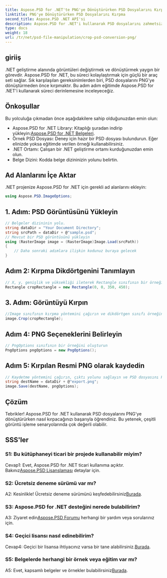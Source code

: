 ```yaml
---
title: Aspose.PSD for .NET'te PNG'ye Dönüştürürken PSD Dosyalarını Kırpma
linktitle: PNG'ye Dönüştürürken PSD Dosyalarını Kırpma
second_title: Aspose.PSD .NET API'si
description: Aspose.PSD for .NET'i kullanarak PSD dosyalarını zahmetsizce nasıl kırpacağınızı öğrenin. PNG'ye sorunsuz dönüşüm için adım adım kılavuzumuzu izleyin.
type: docs
weight: 18
url: /tr/net/psd-file-manipulation/crop-psd-conversion-png/
---
```

## giriiş
.NET geliştirme alanında görüntüleri değiştirmek ve dönüştürmek yaygın bir görevdir. Aspose.PSD for .NET, bu süreci kolaylaştırmak için güçlü bir araç seti sağlar. Sık karşılaşılan gereksinimlerden biri, PSD dosyalarını PNG'ye dönüştürmeden önce kırpmaktır. Bu adım adım eğitimde Aspose.PSD for .NET'i kullanarak süreci derinlemesine inceleyeceğiz.
## Önkoşullar
Bu yolculuğa çıkmadan önce aşağıdakilere sahip olduğunuzdan emin olun:
-  Aspose.PSD for .NET Library: Kitaplığı şuradan indirip yükleyin:[Aspose.PSD for .NET Belgeleri](https://reference.aspose.com/psd/net/).
- Örnek PSD Dosyası: Deney için hazır bir PSD dosyası bulundurun. Eğer elinizde yoksa eğitimde verilen örneği kullanabilirsiniz.
- .NET Ortamı: Çalışan bir .NET geliştirme ortamı kurduğunuzdan emin olun.
- Belge Dizini: Kodda belge dizininizin yolunu belirtin.
## Ad Alanlarını İçe Aktar
.NET projenize Aspose.PSD for .NET için gerekli ad alanlarını ekleyin:
```csharp
using Aspose.PSD.ImageOptions;
```
## 1. Adım: PSD Görüntüsünü Yükleyin
```csharp
// Belgeler dizininin yolu.
string dataDir = "Your Document Directory";
string srcPath = dataDir + @"sample.psd";
// Mevcut bir PSD görüntüsünü yükleyin
using (RasterImage image = (RasterImage)Image.Load(srcPath))
{
    // Daha sonraki adımlara ilişkin kodunuz buraya gelecek
}
```
## Adım 2: Kırpma Dikdörtgenini Tanımlayın
```csharp
// X, y, genişlik ve yüksekliği ileterek Rectangle sınıfının bir örneğini oluşturun
Rectangle cropRectangle = new Rectangle(0, 0, 350, 450);
```
## 3. Adım: Görüntüyü Kırpın
```csharp
//Image sınıfının kırpma yöntemini çağırın ve dikdörtgen sınıfı örneğini iletin
image.Crop(cropRectangle);
```
## Adım 4: PNG Seçeneklerini Belirleyin
```csharp
// PngOptions sınıfının bir örneğini oluşturun
PngOptions pngOptions = new PngOptions();
```
## Adım 5: Kırpılan Resmi PNG olarak kaydedin
```csharp
// Kaydetme yöntemini çağırın, çıktı yolunu sağlayın ve PSD dosyasını PNG'ye dönüştürmek ve çıktıyı kaydetmek için PngOptions'ı kullanın.
string destName = dataDir + @"export.png";
image.Save(destName, pngOptions);
```
## Çözüm

Tebrikler! Aspose.PSD for .NET kullanarak PSD dosyalarını PNG'ye dönüştürürken nasıl kırpacağınızı başarıyla öğrendiniz. Bu yetenek, çeşitli görüntü işleme senaryolarında çok değerli olabilir.

## SSS'ler

### S1: Bu kütüphaneyi ticari bir projede kullanabilir miyim?

 Cevap1: Evet, Aspose.PSD for .NET ticari kullanıma açıktır. Bakınız[Aspose.PSD Lisanslaması](https://purchase.aspose.com/buy) detaylar için.

### S2: Ücretsiz deneme sürümü var mı?

 A2: Kesinlikle! Ücretsiz deneme sürümünü keşfedebilirsiniz[Burada](https://releases.aspose.com/).

### S3: Aspose.PSD for .NET desteğini nerede bulabilirim?

 A3: Ziyaret edin[Aspose.PSD Forumu](https://forum.aspose.com/c/psd/34) herhangi bir yardım veya sorularınız için.

### S4: Geçici lisansı nasıl edinebilirim?

 Cevap4: Geçici bir lisansa ihtiyacınız varsa bir tane alabilirsiniz.[Burada](https://purchase.aspose.com/temporary-license/).

### S5: Belgelerde herhangi bir örnek veya eğitim var mı?

 A5: Evet, kapsamlı belgeler ve örnekler bulabilirsiniz[Burada](https://reference.aspose.com/psd/net/).